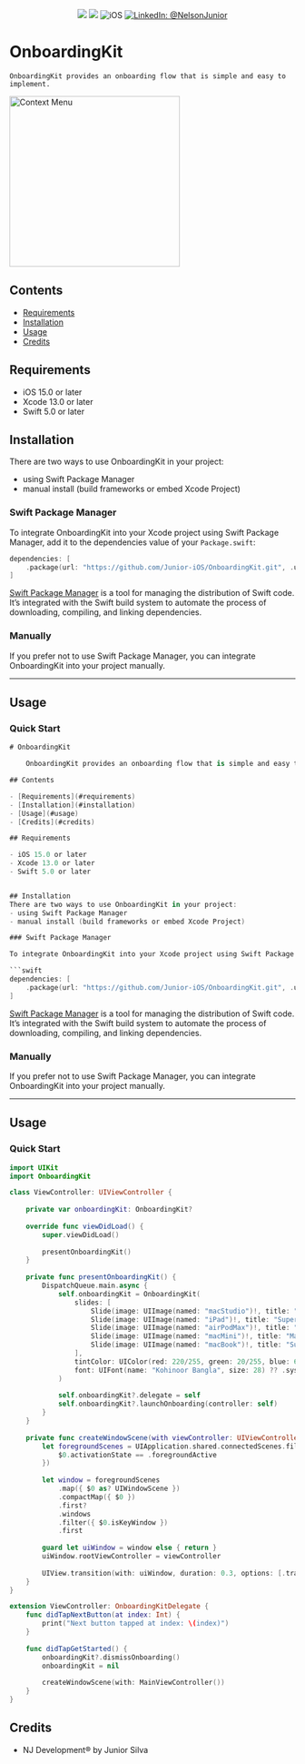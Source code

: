 <p align="center">
    <img src="https://img.shields.io/badge/Swift-5.7-orange.svg" />
    <img src="https://img.shields.io/badge/Xcode-14.2.X-orange.svg" />
    <img src="https://img.shields.io/badge/platforms-iOS-brightgreen.svg?style=flat" alt="iOS" />
    <a href="https://www.linkedin.com/in/nelson-junior-70b113100/" target="_blank">
        <img src="https://img.shields.io/badge/LinkedIn-@NelsonJunior-blue.svg?style=flat" alt="LinkedIn: @NelsonJunior" />
    </a>
</p>

# OnboardingKit

    OnboardingKit provides an onboarding flow that is simple and easy to implement.
    
<p align="left">
    <img src="https://media.giphy.com/media/yjivddWdI5o4fh4sx1/giphy.gif" width="300" max-width="40%" alt="Context Menu" />
</p>

## Contents

- [Requirements](#requirements)
- [Installation](#installation)
- [Usage](#usage)
- [Credits](#credits)

## Requirements

- iOS 15.0 or later
- Xcode 13.0 or later
- Swift 5.0 or later


## Installation
There are two ways to use OnboardingKit in your project:
- using Swift Package Manager
- manual install (build frameworks or embed Xcode Project)

### Swift Package Manager

To integrate OnboardingKit into your Xcode project using Swift Package Manager, add it to the dependencies value of your `Package.swift`:

```swift
dependencies: [
    .package(url: "https://github.com/Junior-iOS/OnboardingKit.git", .upToNextMajor(from: "1.0.0"))
]
```

[Swift Package Manager](https://swift.org/package-manager/) is a tool for managing the distribution of Swift code. It’s integrated with the Swift build system to automate the process of downloading, compiling, and linking dependencies.

### Manually

If you prefer not to use Swift Package Manager, you can integrate OnboardingKit into your project manually.

---

## Usage

### Quick Start

```swift
# OnboardingKit

    OnboardingKit provides an onboarding flow that is simple and easy to implement.

## Contents

- [Requirements](#requirements)
- [Installation](#installation)
- [Usage](#usage)
- [Credits](#credits)

## Requirements

- iOS 15.0 or later
- Xcode 13.0 or later
- Swift 5.0 or later


## Installation
There are two ways to use OnboardingKit in your project:
- using Swift Package Manager
- manual install (build frameworks or embed Xcode Project)

### Swift Package Manager

To integrate OnboardingKit into your Xcode project using Swift Package Manager, add it to the dependencies value of your `Package.swift`:

```swift
dependencies: [
    .package(url: "https://github.com/Junior-iOS/OnboardingKit.git", .upToNextMajor(from: "1.0.0"))
]
```

[Swift Package Manager](https://swift.org/package-manager/) is a tool for managing the distribution of Swift code. It’s integrated with the Swift build system to automate the process of downloading, compiling, and linking dependencies.

### Manually

If you prefer not to use Swift Package Manager, you can integrate OnboardingKit into your project manually.

---

## Usage

### Quick Start

```swift
import UIKit
import OnboardingKit

class ViewController: UIViewController {
    
    private var onboardingKit: OnboardingKit?
    
    override func viewDidLoad() {
        super.viewDidLoad()
        
        presentOnboardingKit()
    }
    
    private func presentOnboardingKit() {
        DispatchQueue.main.async {
            self.onboardingKit = OnboardingKit(
                slides: [
                    Slide(image: UIImage(named: "macStudio")!, title: "Stunningly compact. Extensive connectivity. Outrageous performance. Ready to dive in?"),
                    Slide(image: UIImage(named: "iPad")!, title: "Supercharged by the Apple M1 chip. 12MP Ultra Wide front camera with Center Stage."),
                    Slide(image: UIImage(named: "airPodMax")!, title: "Introducing AirPods Max — The ultimate personal listening experience is here."),
                    Slide(image: UIImage(named: "macMini")!, title: "Mac mini with M2 packs the speed you need to get more done faster."),
                    Slide(image: UIImage(named: "macBook")!, title: "Supercharged by M2 Pro or M2 Max, MacBook Pro takes its power and efficiency further than ever."),
                ],
                tintColor: UIColor(red: 220/255, green: 20/255, blue: 60/255, alpha: 1),
                font: UIFont(name: "Kohinoor Bangla", size: 28) ?? .systemFont(ofSize: 28, weight: .bold)
            )
            
            self.onboardingKit?.delegate = self
            self.onboardingKit?.launchOnboarding(controller: self)
        }
    }
    
    private func createWindowScene(with viewController: UIViewController) {
        let foregroundScenes = UIApplication.shared.connectedScenes.filter({
            $0.activationState == .foregroundActive
        })
        
        let window = foregroundScenes
            .map({ $0 as? UIWindowScene })
            .compactMap({ $0 })
            .first?
            .windows
            .filter({ $0.isKeyWindow })
            .first
        
        guard let uiWindow = window else { return }
        uiWindow.rootViewController = viewController
        
        UIView.transition(with: uiWindow, duration: 0.3, options: [.transitionCrossDissolve], animations: nil)
    }
}

extension ViewController: OnboardingKitDelegate {
    func didTapNextButton(at index: Int) {
        print("Next button tapped at index: \(index)")
    }
    
    func didTapGetStarted() {
        onboardingKit?.dismissOnboarding()
        onboardingKit = nil
        
        createWindowScene(with: MainViewController())
    }
}
```

## Credits

- NJ Development® by Junior Silva

